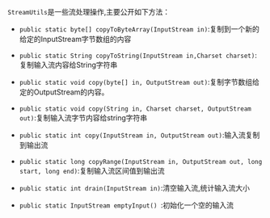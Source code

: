 `StreamUtils`是一些流处理操作,主要公开如下方法：

* `public static byte[] copyToByteArray(InputStream in)`:复制到一个新的给定的InputStream字节数组的内容

* `public static String copyToString(InputStream in,Charset charset)`:复制输入流内容给String字符串

* `public static void copy(byte[] in, OutputStream out)`:复制字节数组给定的OutputStream的内容。
* `public static void copy(String in, Charset charset, OutputStream out)`:复制输入流字节内容给string字符串
* `public static int copy(InputStream in, OutputStream out)`:输入流复制到输出流
* `public static long copyRange(InputStream in, OutputStream out, long start, long end)`:复制输入流区间值到输出流
* `public static int drain(InputStream in)`:清空输入流,统计输入流大小
* `public static InputStream emptyInput() `:初始化一个空的输入流
